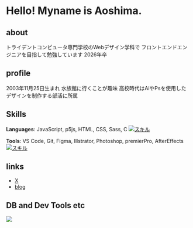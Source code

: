 # Hello! Myname is Aoshima.

## about
トライデントコンピュータ専門学校のWebデザイン学科で
フロントエンドエンジニアを目指して勉強しています
2026年卒

## profile
2003年11月25日生まれ
水族館に行くことが趣味
高校時代はAiやPsを使用したデザインを制作する部活に所属

## Skills
**Languages**: JavaScript, p5js, HTML, CSS, Sass, C
[![スキル](https://skillicons.dev/icons?i=js,p5js,html,css,sass,c&perline=3)]()

**Tools**: VS Code, Git, Figma, Illstrator, Photoshop, premierPro, AfterEffects
[![スキル](https://skillicons.dev/icons?i=vscode,git,figma,ai,ps,premier,ae&perline=3)]()

## links
- [X](https://x.com/aoshimalobo?s=21)
- [blog](https://aoshima.pupu.jp/blog/)

## DB and Dev Tools etc

<img src="https://skillicons.dev/icons?i=mysql,postgresql,docker,git,github,vscode,linux,aws,azure,figma,nginx" /> <br /><br />
